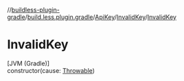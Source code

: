 //[buildless-plugin-gradle](../../../../index.md)/[build.less.plugin.gradle](../../index.md)/[ApiKey](../index.md)/[InvalidKey](index.md)/[InvalidKey](-invalid-key.md)

# InvalidKey

[JVM (Gradle)]\
constructor(cause: [Throwable](https://kotlinlang.org/api/latest/jvm/stdlib/kotlin/-throwable/index.html))
